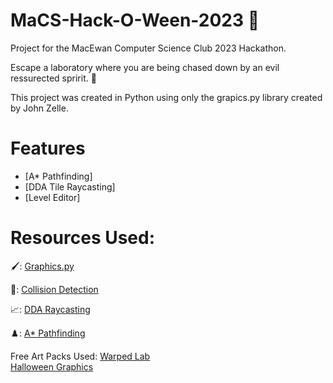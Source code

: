# MaCS-Hack-O-Ween-2023 🎃
Project for the MacEwan Computer Science Club 2023 Hackathon.

Escape a laboratory where you are being chased down by an evil ressurected spririt. 👻

This project was created in Python using only the grapics.py library created by John Zelle.

 # Features
 
- [A* Pathfinding]
- [DDA Tile Raycasting]
- [Level Editor]
# Resources Used:

🖌️: [Graphics.py](https://mcsp.wartburg.edu/zelle/python/graphics.py)

🤯: [Collision Detection](https://www.jeffreythompson.org/collision-detection/)

📈: [DDA Raycasting](https://til.zimventures.com/GameMaker/dda)

♟️: [A* Pathfinding](https://www.youtube.com/watch?v=-L-WgKMFuhE)

 Free Art Packs Used: [Warped Lab](https://opengameart.org/content/warped-top-down-tech-lab)  
      [Halloween Graphics](https://finalbossblues.itch.io/halloween-graphics)

